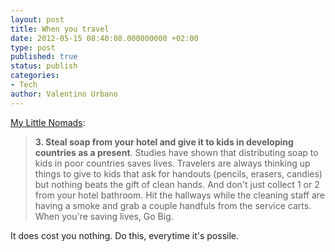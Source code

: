 ```yaml
---
layout: post
title: When you travel
date: 2012-05-15 08:40:08.000000000 +02:00
type: post
published: true
status: publish
categories:
- Tech
author: Valentino Urbano 
---
```


[My Little Nomads][0]:

> **3. Steal soap from your hotel and give it to kids in developing countries as a present**. Studies have shown that distributing soap to kids in poor countries saves lives. Travelers are always thinking up things to give to kids that ask for handouts (pencils, erasers, candies) but nothing beats the gift of clean hands. And don't just collect 1 or 2 from your hotel bathroom. Hit the hallways while the cleaning staff are having a smoke and grab a couple handfuls from the service carts. When you're saving lives, Go Big.

It does cost you nothing. Do this, everytime it's possile.


[0]: http://mylittlenomads.com/